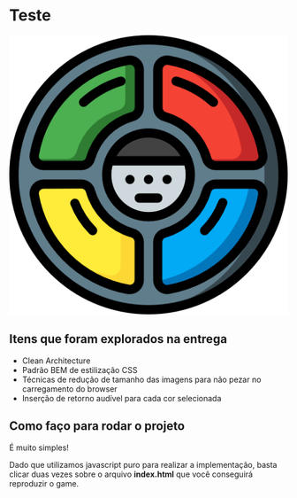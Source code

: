 # Teste

![Alt text](asset/img/image.png)

## Itens que foram explorados na entrega

- Clean Architecture
- Padrão BEM de estilização CSS
- Técnicas de redução de tamanho das imagens para não pezar no carregamento do browser
- Inserção de retorno audível para cada cor selecionada

## Como faço para rodar o projeto

É muito simples!

Dado que utilizamos javascript puro para realizar a implementação, basta clicar duas vezes sobre o arquivo **index.html** que você conseguirá reproduzir o game.
